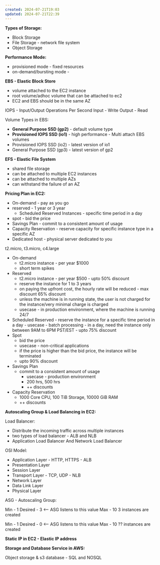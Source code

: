 ```yaml
---
created: 2024-07-21T19:03
updated: 2024-07-21T22:39
---
```

**Types of Storage:**
- Block Storage
- File Storage - network file system
- Object Storage

**Performance Mode:**
- provisioned  mode -  fixed resources 
- on-demand/bursting mode - 

**EBS -  Elastic Block Store**
- volume attached to the EC2 instance
- root volume/adhoc volume that can be attached to ec2
-  EC2 and EBS should be in the same AZ

IOPS - Input/Output Operations Per Second
Input - Write
Output - Read

Volume Types in EBS:
- **General Purpose SSD (gp2)** - default volume type
- **Provisioned IOPS SSD (io1)** - high performance -  Multi attach  EBS volumes
- Provisioned IOPS SSD (io2) - latest version of io1
- General Purpose SSD (gp3) - latest version of gp2

**EFS - Elastic File System**
- shared file storage
- can be attached to multiple EC2 instances
- can be attached to multiple AZs
- can withstand the failure of an AZ 

**Pricing Plan in EC2:**
- On-demand - pay as you go
- reserved - 1 year or 3 year
	- Scheduled Reserved Instances - specific time period in a day 
- spot - bid the price 
- Savings Plan - commit to a consistent amount of usage
- Capacity Reservation - reserve capacity for specific instance type in a specific AZ
- Dedicated host - physical server dedicated to you

t2.micro, t3.micro, c4.large

- On-demand 
	- t2.micro instance  - per year $1000 
	- short term spikes
- Reserved 
	- t2.micro instance - per year $500 - upto 50% discount
	-  reserve the instance for 1 to 3 years
	-  on paying the upfront cost, the hourly rate will be reduced - max discount 65% discount
	-  unless the machine is in running state, the user is not charged for the instance/very minimal charge is charged
	-  usecase - in production environment, where the machine is running 24/7
- Scheduled Reserved 
	  -  reserve the instance for a specific time period in a day
	  -  usecase - batch processing
	  - in a day, need the instance only between 9AM to 6PM PST/EST
	  -  upto 75% discount
- Spot
	-  bid the price
    -  usecase - non-critical applications
    -  if the price is higher than the bid price, the instance will be terminated
    -  upto 90% discount
- Savings Plan
	- commit to a consistent amount of usage
	  -  usecase - production environment
	  -  200 hrs,  500 hrs
	  - ++ discounts
- Capacity Reservation
	-  1000 Core CPU, 100 TiB Storage, 10000 GiB RAM
	-  ++ discounts


**Autoscaling Group & Load Balancing in EC2:**

Load Balancer:
- Distribute the incoming traffic across multiple instances
- two types of load balancer - ALB and NLB
- Application Load Balancer  And Network Load Balancer

OSI Model:
- Application Layer - HTTP, HTTPS -  ALB
- Presentation Layer
- Session Layer
- Transport Layer - TCP, UDP - NLB
- Network Layer
- Data Link Layer
- Physical Layer


ASG - Autoscaling Group:

Min - 1
Desired - 3 <-- ASG listens to this value
Max - 10
3 instances are created


Min - 1
Desired - 0 <-- ASG listens to this value
Max - 10
?? instances are created


**Static IP in EC2 - Elastic IP address**


**Storage and Database Service in AWS:**

Object storage & s3 
database - SQL and NOSQL
